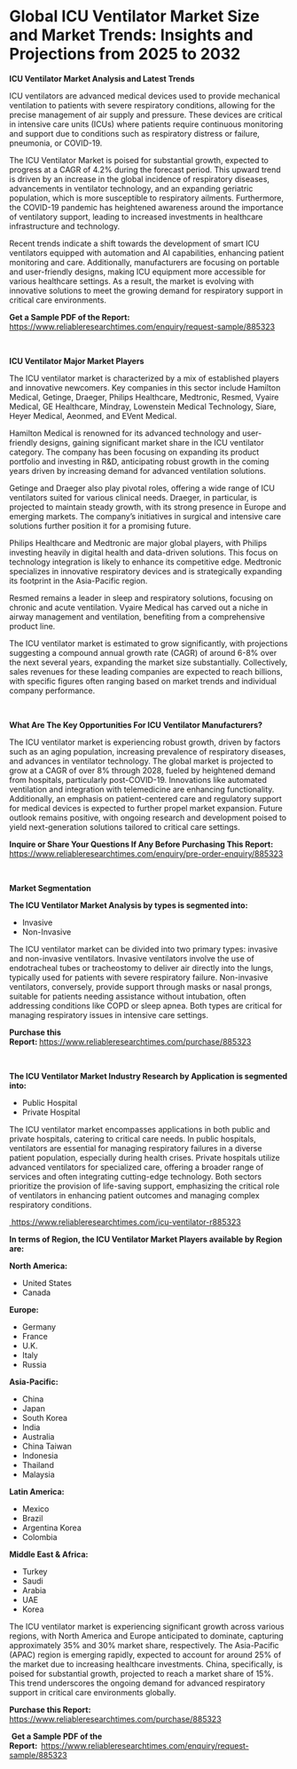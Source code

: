 <p><h1>Global ICU Ventilator Market Size and Market Trends: Insights and Projections from 2025 to 2032</h1></p><p><strong>ICU Ventilator Market Analysis and Latest Trends</strong></p>
<p><p>ICU ventilators are advanced medical devices used to provide mechanical ventilation to patients with severe respiratory conditions, allowing for the precise management of air supply and pressure. These devices are critical in intensive care units (ICUs) where patients require continuous monitoring and support due to conditions such as respiratory distress or failure, pneumonia, or COVID-19.</p><p>The ICU Ventilator Market is poised for substantial growth, expected to progress at a CAGR of 4.2% during the forecast period. This upward trend is driven by an increase in the global incidence of respiratory diseases, advancements in ventilator technology, and an expanding geriatric population, which is more susceptible to respiratory ailments. Furthermore, the COVID-19 pandemic has heightened awareness around the importance of ventilatory support, leading to increased investments in healthcare infrastructure and technology.</p><p>Recent trends indicate a shift towards the development of smart ICU ventilators equipped with automation and AI capabilities, enhancing patient monitoring and care. Additionally, manufacturers are focusing on portable and user-friendly designs, making ICU equipment more accessible for various healthcare settings. As a result, the market is evolving with innovative solutions to meet the growing demand for respiratory support in critical care environments.</p></p>
<p><strong>Get a Sample PDF of the Report:&nbsp;</strong> <a href="https://www.reliableresearchtimes.com/enquiry/request-sample/885323?utm_campaign=3170&utm_medium=2&utm_source=Github&utm_content=ia&utm_term=13042025&utm_id=icu-ventilator">https://www.reliableresearchtimes.com/enquiry/request-sample/885323</a></p>
<p>&nbsp;</p>
<p><strong>ICU Ventilator Major Market Players</strong></p>
<p><p>The ICU ventilator market is characterized by a mix of established players and innovative newcomers. Key companies in this sector include Hamilton Medical, Getinge, Draeger, Philips Healthcare, Medtronic, Resmed, Vyaire Medical, GE Healthcare, Mindray, Lowenstein Medical Technology, Siare, Heyer Medical, Aeonmed, and EVent Medical. </p><p>Hamilton Medical is renowned for its advanced technology and user-friendly designs, gaining significant market share in the ICU ventilator category. The company has been focusing on expanding its product portfolio and investing in R&D, anticipating robust growth in the coming years driven by increasing demand for advanced ventilation solutions.</p><p>Getinge and Draeger also play pivotal roles, offering a wide range of ICU ventilators suited for various clinical needs. Draeger, in particular, is projected to maintain steady growth, with its strong presence in Europe and emerging markets. The company’s initiatives in surgical and intensive care solutions further position it for a promising future.</p><p>Philips Healthcare and Medtronic are major global players, with Philips investing heavily in digital health and data-driven solutions. This focus on technology integration is likely to enhance its competitive edge. Medtronic specializes in innovative respiratory devices and is strategically expanding its footprint in the Asia-Pacific region.</p><p>Resmed remains a leader in sleep and respiratory solutions, focusing on chronic and acute ventilation. Vyaire Medical has carved out a niche in airway management and ventilation, benefiting from a comprehensive product line.</p><p>The ICU ventilator market is estimated to grow significantly, with projections suggesting a compound annual growth rate (CAGR) of around 6-8% over the next several years, expanding the market size substantially. Collectively, sales revenues for these leading companies are expected to reach billions, with specific figures often ranging based on market trends and individual company performance.</p></p>
<p>&nbsp;</p>
<p><strong>What Are The Key Opportunities For ICU Ventilator Manufacturers?</strong></p>
<p><p>The ICU ventilator market is experiencing robust growth, driven by factors such as an aging population, increasing prevalence of respiratory diseases, and advances in ventilator technology. The global market is projected to grow at a CAGR of over 8% through 2028, fueled by heightened demand from hospitals, particularly post-COVID-19. Innovations like automated ventilation and integration with telemedicine are enhancing functionality. Additionally, an emphasis on patient-centered care and regulatory support for medical devices is expected to further propel market expansion. Future outlook remains positive, with ongoing research and development poised to yield next-generation solutions tailored to critical care settings.</p></p>
<p><strong>Inquire or Share Your Questions If Any Before Purchasing This Report:</strong> <a href="https://www.reliableresearchtimes.com/enquiry/pre-order-enquiry/885323?utm_campaign=3170&utm_medium=2&utm_source=Github&utm_content=ia&utm_term=13042025&utm_id=icu-ventilator">https://www.reliableresearchtimes.com/enquiry/pre-order-enquiry/885323</a></p>
<p>&nbsp;</p>
<p><strong>Market Segmentation</strong></p>
<p><strong>The ICU Ventilator Market Analysis by types is segmented into:</strong></p>
<p><ul><li>Invasive</li><li>Non-Invasive</li></ul></p>
<p><p>The ICU ventilator market can be divided into two primary types: invasive and non-invasive ventilators. Invasive ventilators involve the use of endotracheal tubes or tracheostomy to deliver air directly into the lungs, typically used for patients with severe respiratory failure. Non-invasive ventilators, conversely, provide support through masks or nasal prongs, suitable for patients needing assistance without intubation, often addressing conditions like COPD or sleep apnea. Both types are critical for managing respiratory issues in intensive care settings.</p></p>
<p><strong>Purchase this Report:&nbsp;</strong><a href="https://www.reliableresearchtimes.com/purchase/885323?utm_campaign=3170&utm_medium=2&utm_source=Github&utm_content=ia&utm_term=13042025&utm_id=icu-ventilator">https://www.reliableresearchtimes.com/purchase/885323</a></p>
<p>&nbsp;</p>
<p><strong>The ICU Ventilator Market Industry Research by Application is segmented into:</strong></p>
<p><ul><li>Public Hospital</li><li>Private Hospital</li></ul></p>
<p><p>The ICU ventilator market encompasses applications in both public and private hospitals, catering to critical care needs. In public hospitals, ventilators are essential for managing respiratory failures in a diverse patient population, especially during health crises. Private hospitals utilize advanced ventilators for specialized care, offering a broader range of services and often integrating cutting-edge technology. Both sectors prioritize the provision of life-saving support, emphasizing the critical role of ventilators in enhancing patient outcomes and managing complex respiratory conditions.</p></p>
<p><a href="https://www.reliableresearchtimes.com/icu-ventilator-r885323?utm_campaign=3170&utm_medium=2&utm_source=Github&utm_content=ia&utm_term=13042025&utm_id=icu-ventilator">&nbsp;https://www.reliableresearchtimes.com/icu-ventilator-r885323</a></p>
<p><strong>In terms of Region, the ICU Ventilator Market Players available by Region are:</strong></p>
<p>
    <p> <strong> North America: </strong>
        <ul>
            <li>United States</li>
            <li>Canada</li>
        </ul>
        </p> 
    <p> <strong> Europe: </strong>
        <ul>
            <li>Germany</li>
            <li>France</li>
            <li>U.K.</li>
            <li>Italy</li>
            <li>Russia</li>
        </ul>
        </p> 
    <p> <strong> Asia-Pacific: </strong>
        <ul>
            <li>China</li>
            <li>Japan</li>
            <li>South Korea</li>
            <li>India</li>
            <li>Australia</li>
            <li>China Taiwan</li>
            <li>Indonesia</li>
            <li>Thailand</li>
            <li>Malaysia</li>
        </ul>
        </p> 
    <p> <strong> Latin America: </strong>
        <ul>
            <li>Mexico</li>
            <li>Brazil</li>
            <li>Argentina Korea</li>
            <li>Colombia</li>
        </ul>
        </p> 
    <p> <strong> Middle East & Africa: </strong>
        <ul>
            <li>Turkey</li>
            <li>Saudi</li>
            <li>Arabia</li>
            <li>UAE</li>
            <li>Korea</li>
        </ul>
    </p>
    </p>
<p><p>The ICU ventilator market is experiencing significant growth across various regions, with North America and Europe anticipated to dominate, capturing approximately 35% and 30% market share, respectively. The Asia-Pacific (APAC) region is emerging rapidly, expected to account for around 25% of the market due to increasing healthcare investments. China, specifically, is poised for substantial growth, projected to reach a market share of 15%. This trend underscores the ongoing demand for advanced respiratory support in critical care environments globally.</p></p>
<p><strong>Purchase this Report: </strong><a href="https://www.reliableresearchtimes.com/purchase/885323?utm_campaign=3170&utm_medium=2&utm_source=Github&utm_content=ia&utm_term=13042025&utm_id=icu-ventilator">https://www.reliableresearchtimes.com/purchase/885323</a></p>
<p>&nbsp;<strong>Get a Sample PDF of the Report:&nbsp;&nbsp;</strong><a href="https://www.reliableresearchtimes.com/enquiry/request-sample/885323?utm_campaign=3170&utm_medium=2&utm_source=Github&utm_content=ia&utm_term=13042025&utm_id=icu-ventilator">https://www.reliableresearchtimes.com/enquiry/request-sample/885323</a></p>
<p><strong></strong></p>
<p><p></p><p></p><p></p></p>